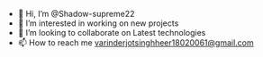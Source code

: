 - 👋 Hi, I’m @Shadow-supreme22
- 👀 I’m interested in working on new projects
- 💞️ I’m looking to collaborate on Latest technologies
- 📫 How to reach me varinderjotsinghheer18020061@gmail.com

<!---
Shadow-supreme22/Shadow-supreme22 is a ✨ special ✨ repository because its `README.md` (this file) appears on your GitHub profile.
You can click the Preview link to take a look at your changes.
--->
